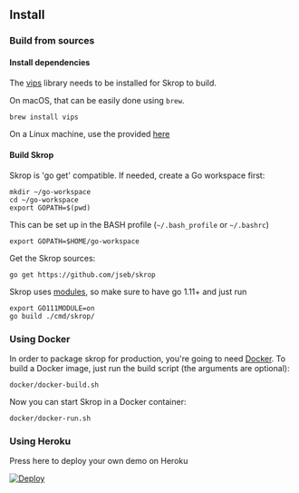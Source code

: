 ## Install

### Build from sources

#### Install dependencies

The [vips](https://github.com/libvips/libvips) library needs to be installed for Skrop to build.

On macOS, that can be easily done using `brew`.

```bash
brew install vips
```

On a Linux machine, use the provided [here](https://github.com/danpersa/skrop-build-docker/blob/master/install-vips.sh)

#### Build Skrop

Skrop is 'go get' compatible. If needed, create a Go workspace first:

    mkdir ~/go-workspace
    cd ~/go-workspace
    export GOPATH=$(pwd)

This can be set up in the BASH profile (`~/.bash_profile` or `~/.bashrc`)

    export GOPATH=$HOME/go-workspace

Get the Skrop sources:

    go get https://github.com/jseb/skrop


Skrop uses [modules](https://github.com/golang/go/wiki/Modules), so make sure to have go 1.11+ and just run

```
export GO111MODULE=on
go build ./cmd/skrop/
```

### Using Docker

In order to package skrop for production, you're going to need [Docker](https://docs.docker.com).
To build a Docker image, just run the build script (the arguments are optional):

```
docker/docker-build.sh
```

Now you can start Skrop in a Docker container:

```
docker/docker-run.sh
```

### Using Heroku

Press here to deploy your own demo on Heroku

[![Deploy](https://www.herokucdn.com/deploy/button.svg)](https://heroku.com/deploy?template=https://github.com/jseb/skrop/docker)
